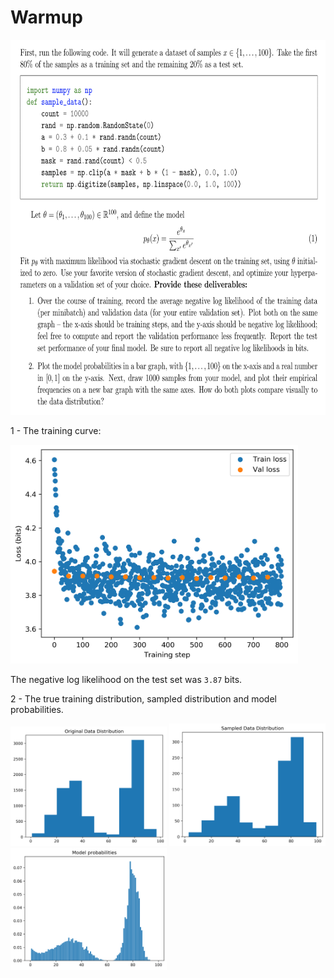 # Warmup

<img src="diagrams/assignment.png" alt="assignment" height="600px"/>

1 - The training curve:

<img src="diagrams/losses.png" alt="training curve" height="350px"/>

The negative log likelihood on the test set was `3.87` bits.

2 - The true training distribution, sampled distribution and model probabilities.

<p float="left">
  <img src="diagrams/original_data_distribution.png" width="250" />
  <img src="diagrams/sampled_data_distribution.png" width="250" /> 
  <img src="diagrams/model_probabilities.png" width="250" />
</p>
